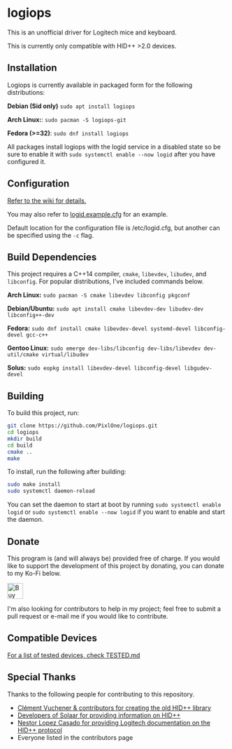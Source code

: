 # logiops

This is an unofficial driver for Logitech mice and keyboard.

This is currently only compatible with HID++ \>2.0 devices.

## Installation

Logiops is currently available in packaged form for the following distributions:

**Debian (Sid only)** `sudo apt install logiops`

**Arch Linux:**: `sudo pacman -S logiops-git`

**Fedora (>=32)**: `sudo dnf install logiops`

All packages install logiops with the logid service in a disabled state so be sure to enable it with `sudo systemctl enable --now logid` after you have configured it.

## Configuration
[Refer to the wiki for details.](https://github.com/PixlOne/logiops/wiki/Configuration)

You may also refer to [logid.example.cfg](./logid.example.cfg) for an example.

Default location for the configuration file is /etc/logid.cfg, but another can be specified using the `-c` flag.

## Build Dependencies

This project requires a C++14 compiler, `cmake`, `libevdev`, `libudev`, and `libconfig`. For popular distributions, I've included commands below.

**Arch Linux:** `sudo pacman -S cmake libevdev libconfig pkgconf`

**Debian/Ubuntu:** `sudo apt install cmake libevdev-dev libudev-dev libconfig++-dev`

**Fedora:** `sudo dnf install cmake libevdev-devel systemd-devel libconfig-devel gcc-c++`

**Gentoo Linux:** `sudo emerge dev-libs/libconfig dev-libs/libevdev dev-util/cmake virtual/libudev`

**Solus:** `sudo eopkg install libevdev-devel libconfig-devel libgudev-devel`

## Building

To build this project, run:

```bash
git clone https://github.com/PixlOne/logiops.git
cd logiops
mkdir build
cd build
cmake ..
make
```

To install, run the following after building:
```bash
sudo make install
sudo systemctl daemon-reload
```

You can set the daemon to start at boot by running `sudo systemctl enable logid` or `sudo systemctl enable --now logid` if you want to enable and start the daemon.

## Donate
This program is (and will always be) provided free of charge. If you would like to support the development of this project by donating, you can donate to my Ko-Fi below.

<a href='https://ko-fi.com/R6R81QQ9M' target='_blank'><img height='36' style='border:0px;height:36px;' src='https://cdn.ko-fi.com/cdn/kofi1.png?v=2' border='0' alt='Buy Me a Coffee at ko-fi.com' /></a>

I'm also looking for contributors to help in my project; feel free to submit a pull request or e-mail me if you would like to contribute.

## Compatible Devices

[For a list of tested devices, check TESTED.md](TESTED.md)

## Special Thanks
Thanks to the following people for contributing to this repository.

- [Clément Vuchener & contributors for creating the old HID++ library](https://github.com/cvuchener/hidpp)
- [Developers of Solaar for providing information on HID++](https://github.com/pwr-Solaar/Solaar)
- [Nestor Lopez Casado for providing Logitech documentation on the HID++ protocol](http://drive.google.com/folderview?id=0BxbRzx7vEV7eWmgwazJ3NUFfQ28)
- Everyone listed in the contributors page
